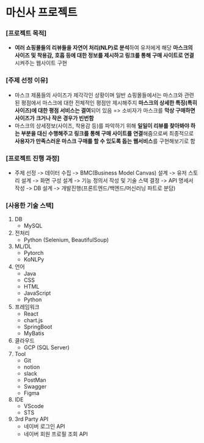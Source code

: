 # 마신사 프로젝트
### [프로젝트 목적]
- **여러 쇼핑몰들의 리뷰들을 자연어 처리(NLP)로 분석**하여 유저에게 해당 **마스크의 사이즈 및 착용감, 호흡 등에 대한 정보를 제시하고 링크를 통해 구매 사이트로 연결**시켜주는 웹사이트 구현

### [주제 선정 이유]
- 마스크 제품들의 사이즈가 제각각인 상황이며 일반 쇼핑몰들에서는 마스크와 관련된 평점에서 마스크에 대한 전체적인 평점만 제시해주지 **마스크의 상세한 특징(특히 사이즈)에 대한 평점 서비스는 결여**되어 있음 => 소비자가 마스크를 **막상 구매하면 사이즈가 크거나 작은 경우가 빈번함**
- 마스크의 상세정보(사이즈, 착용감 등)를 파악하기 위해 **일일이 리뷰를 찾아봐야 하는 부분을 대신 수행해주고 링크를 통해 구매 사이트를 연결**해줌으로써 최종적으로 **사용자가 만족스러운 마스크 구매를 할 수 있도록 돕는 웹서비스**를 구현해보기로 함

### [프로젝트 진행 과정]
- 주제 선정 -> 데이터 수집 -> BMC(Business Model Canvas) 설계 -> 유저 스토리 설계 -> 화면 구성 설계 -> 기능 정의서 작성 및 기술 스택 결정 -> API 명세서 작성 -> DB 설계 -> 개발진행(프론트엔드/백엔드/머신러닝 파트로 분담)

### [사용한 기술 스택]
1. DB
    - MySQL
2. 전처리
    - Python (Selenium, BeautifulSoup)
3. ML/DL
    - Pytorch
    - KoNLPy
4. 언어
    - Java
    - CSS
    - HTML
    - JavaScript
    - Python
5. 프레임워크
    - React
    - chart.js
    - SpringBoot
    - MyBatis
6. 클라우드
    - GCP (SQL Server)
7. Tool
    - Git
    - notion
    - slack
    - PostMan
    - Swagger
    - Figma
8. IDE
    - VScode
    - STS
9. 3rd Party API
    - 네이버 로그인 API
    - 네이버 회원 프로필 조회 API


